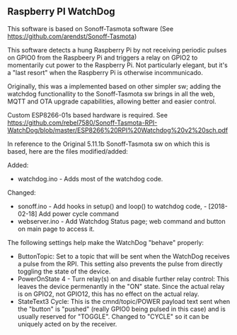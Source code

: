 ## Raspberry PI WatchDog

This software is based on Sonoff-Tasmota software (See https://github.com/arendst/Sonoff-Tasmota)

This software detects a hung Raspberry Pi by not receiving periodic pulses on GPIO0 from the Raspbeery Pi and triggers a relay on GPIO2 to momentarily cut power to the Raspberry Pi. Not particularly elegant, but it's a "last resort" when the Raspberry Pi is otherwise incommunicado.

Originally, this was a implemented based on other simpler sw; adding the watchdog functionallity to the Sonoff-Tasmota sw brings in all the web, MQTT and OTA upgrade capabilities, allowing better and easier control.

Custom ESP8266-01s based hardware is required. See https://github.com/rebel7580/Sonoff-Tasmota-RPI-WatchDog/blob/master/ESP8266%20RPI%20Watchdog%20v2%20sch.pdf

In reference to the Original 5.11.1b Sonoff-Tasmota sw on which this is based, here are the files modified/added:

Added:
* watchdog.ino - Adds most of the watchdog code.

Changed:
* sonoff.ino - Add hooks in setup() and loop() to watchdog code,
             - [2018-02-18]  Add power cycle command
* webserver.ino - Add Watchdog Status page; web command and button on main page to access it.

The following settings help make the WatchDog "behave" properly:

* ButtonTopic: Set to a topic that will be sent when the WatchDog receives a pulse from the RPI. This setting also prevents the pulse from directly toggling the state of the device. 
* PowerOnState 4 - Turn relay(s) on and disable further relay control: This leaves the device permenantly in the "ON" state. Since the actual relay is on GPIO2, not GPIO12, this has no effect on the actual relay.
* StateText3 Cycle: This is the cmnd/topic/POWER payload text sent when the "button" is "pushed" (really GPIO0 being pulsed in this case) and is usually reserved for "TOGGLE". Changed to "CYCLE" so it can be uniquely acted on by the receiver.


